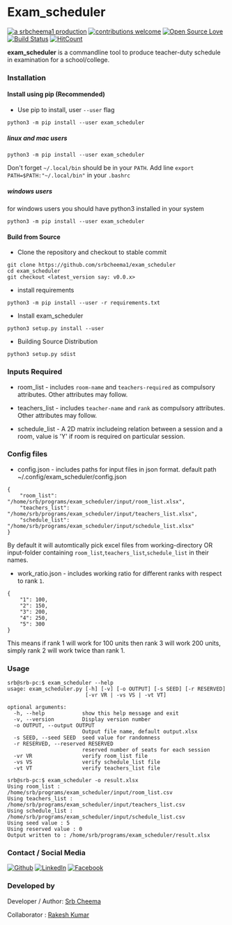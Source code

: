 # Exam_scheduler

[![a srbcheema1 production](https://img.shields.io/badge/-a%20srbcheema1%20production-blue.svg)](https://github.com/srbcheema1)
[![contributions welcome](https://img.shields.io/badge/contributions-welcome-brightgreen.svg?style=flat)](https://github.ocm/srbcheema1/exam_scheduler/issues)
[![Open Source Love](https://badges.frapsoft.com/os/v1/open-source.png?v=103)](https://github.com/srbcheema1/exam_scheduler)
[![Build Status](https://travis-ci.org/srbcheema1/exam_scheduler.svg?branch=master)](https://travis-ci.org/srbcheema1/exam_scheduler)
[![HitCount](http://hits.dwyl.io/srbcheema1/exam_scheduler.svg)](http://hits.dwyl.io/srbcheema1/exam_scheduler)

**exam_scheduler** is a commandline tool to produce teacher-duty schedule in examination for a school/college.


### Installation

#### Install using pip (Recommended)

- Use pip to install, user `--user` flag
```
python3 -m pip install --user exam_scheduler
```


##### linux and mac users
```
python3 -m pip install --user exam_scheduler
```
Don't forget `~/.local/bin` should be in your `PATH`. Add line `export PATH=$PATH:"~/.local/bin"` in your `.bashrc`

##### windows users
for windows users you should have python3 installed in your system
```
python3 -m pip install --user exam_scheduler
```

#### Build from Source

- Clone the repository and checkout to stable commit
```
git clone https://github.com/srbcheema1/exam_scheduler
cd exam_scheduler
git checkout <latest_version say: v0.0.x>
```

- install requirements
```
python3 -m pip install --user -r requirements.txt
```
- Install exam_scheduler
```
python3 setup.py install --user
```
- Building Source Distribution
```
python3 setup.py sdist
```



### Inputs Required


- room_list - includes `room-name` and `teachers-required` as compulsory attributes. Other attributes may follow.

- teachers_list - includes `teacher-name` and `rank` as compulsory attributes. Other attributes may follow.

- schedule_list - A 2D matrix includeing relation between a session and a room, value is 'Y' if room is required on particular session.


### Config files

- config.json - includes paths for input files in json format. default path ~/.config/exam_scheduler/config.json
```
{
    "room_list": "/home/srb/programs/exam_scheduler/input/room_list.xlsx",
    "teachers_list": "/home/srb/programs/exam_scheduler/input/teachers_list.xlsx",
    "schedule_list": "/home/srb/programs/exam_scheduler/input/schedule_list.xlsx"
}
```
By default it will automtically pick excel files from working-directory OR input-folder containing `room_list`,`teachers_list`,`schedule_list` in their names.

- work_ratio.json - includes working ratio for different ranks with respect to rank `1`.
```
{
    "1": 100,
    "2": 150,
    "3": 200,
    "4": 250,
    "5": 300
}
```
This means if rank 1 will work for 100 units then rank 3 will work 200 units, simply rank 2 will work twice than rank 1.


### Usage
```
srb@srb-pc:$ exam_scheduler --help
usage: exam_scheduler.py [-h] [-v] [-o OUTPUT] [-s SEED] [-r RESERVED]
                         [-vr VR | -vs VS | -vt VT]

optional arguments:
  -h, --help            show this help message and exit
  -v, --version         Display version number
  -o OUTPUT, --output OUTPUT
                        Output file name, default output.xlsx
  -s SEED, --seed SEED  seed value for randomness
  -r RESERVED, --reserved RESERVED
                        reserved number of seats for each session
  -vr VR                verify room_list file
  -vs VS                verify schedule_list file
  -vt VT                verify teachers_list file
```

```
srb@srb-pc:$ exam_scheduler -o result.xlsx
Using room_list : /home/srb/programs/exam_scheduler/input/room_list.csv
Using teachers_list : /home/srb/programs/exam_scheduler/input/teachers_list.csv
Using schedule_list : /home/srb/programs/exam_scheduler/input/schedule_list.csv
Using seed value : 5
Using reserved value : 0
Output written to : /home/srb/programs/exam_scheduler/result.xlsx
```



### Contact / Social Media

[![Github](https://raw.githubusercontent.com/srbcheema1/CheemaFy/master/myPlugins/extra_things/png_images/social/github.png)](https://github.com/srbcheema1/)
[![LinkedIn](https://raw.githubusercontent.com/srbcheema1/CheemaFy/master/myPlugins/extra_things/png_images/social/linkedin-48x48.png)](https://www.linkedin.com/in/srbcheema1/)
[![Facebook](https://raw.githubusercontent.com/srbcheema1/CheemaFy/master/myPlugins/extra_things/png_images/social/fb.png)](https://www.facebook.com/srbcheema/)


### Developed by

Developer / Author: [Srb Cheema](https://github.com/srbcheema1/)

Collaborator : [Rakesh Kumar](https://github.com/spider34/)
